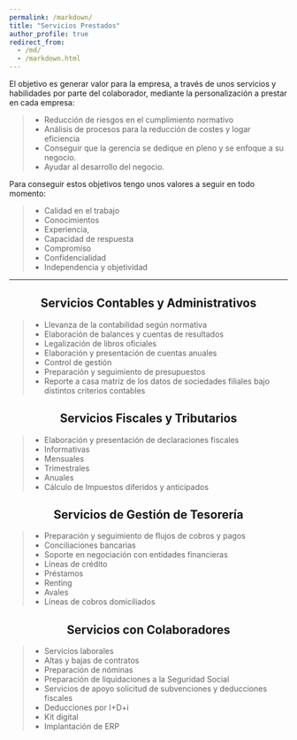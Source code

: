 ```yaml
---
permalink: /markdown/
title: "Servicios Prestados"
author_profile: true
redirect_from: 
  - /md/
  - /markdown.html
---
```


El objetivo es generar valor para la empresa, a través de unos servicios y habilidades por parte del colaborador, mediante la personalización a prestar en cada empresa:
>- Reducción de riesgos en el cumplimiento normativo
>- Análisis de procesos para la reducción de costes y logar eficiencia
>- Conseguir que la gerencia se dedique en pleno y se enfoque a su
negocio.
>- Ayudar al desarrollo del negocio.

Para conseguir estos objetivos tengo unos valores a seguir en todo momento:
>- Calidad en el trabajo
>- Conocimientos
>- Experiencia,
>- Capacidad de respuesta
>- Compromiso
>- Confidencialidad
>- Independencia y objetividad

***

## <center>Servicios Contables y Administrativos<center>
>- Llevanza de la contabilidad según normativa
>- Elaboración de balances y cuentas de resultados
>- Legalización de libros oficiales
>- Elaboración y presentación de cuentas anuales
>- Control de gestión
>- Preparación y seguimiento de presupuestos
>- Reporte a casa matriz de los datos de sociedades filiales bajo distintos
criterios contables

## <center>Servicios Fiscales y Tributarios<center>

>- Elaboración y presentación de declaraciones fiscales
>  - Informativas
>  - Mensuales
>  - Trimestrales
>  - Anuales
>- Cálculo de Impuestos diferidos y anticipados

## <center>Servicios de Gestión de Tesorería<center>
>- Preparación y seguimiento de flujos de cobros y pagos
>- Conciliaciones bancarias
>- Soporte en negociación con entidades financieras
>  - Líneas de crédito
>  - Préstamos
>  - Renting
>  - Avales
>  - Líneas de cobros domiciliados

## <center>Servicios con Colaboradores<center>
>- Servicios laborales
>  - Altas y bajas de contratos
>  - Preparación de nóminas
>  - Preparación de liquidaciones a la Seguridad Social
>- Servicios de apoyo solicitud de subvenciones y deducciones fiscales
>  - Deducciones por I+D+i
>  - Kit digital
>- Implantación de ERP
